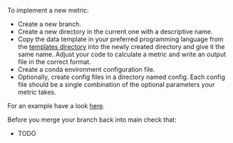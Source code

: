 To implement a new metric:

- Create a new branch.
- Create a new directory in the current one with a descriptive name.
- Copy the data template in your preferred programming language from the [templates directory](/templates) into the newly created directory and give it the same name. Adjust your code to calculate a metric and write an output file in the correct format.
- Create a conda environment configuration file.
- Optionally, create config files in a directory named config. Each config file should be a single combination of the optional parameters your metric takes.

For an example have a look [here](V_measure/).

Before you merge your branch back into main check that:

- TODO